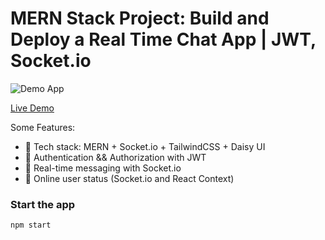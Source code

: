 # MERN Stack Project: Build and Deploy a Real Time Chat App | JWT, Socket.io

![Demo App](https://i.ibb.co/gFSMzKN/1.png)

[Live Demo](https://mern-chat-bwlm.onrender.com)



Some Features:

-   🌟 Tech stack: MERN + Socket.io + TailwindCSS + Daisy UI
-   🎃 Authentication && Authorization with JWT
-   👾 Real-time messaging with Socket.io
-   🚀 Online user status (Socket.io and React Context)




### Start the app

```shell
npm start
```
